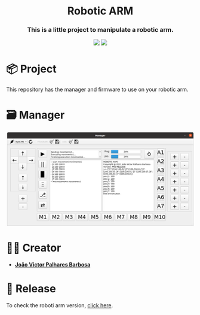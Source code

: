<h1 align="center">Robotic ARM</h1>

<h3 align="center">
This is a little project to manipulate a robotic arm.
</h3>

<p align="center">
<img src = https://img.shields.io/badge/C/C++-Language%20-informational>
<img src = https://img.shields.io/badge/Python-Language%20-informational>
</p>

# 📦 Project
This repository has the manager and firmware to use on your robotic arm.

# 🗃 Manager
<p align="center"><img src = "images/manager.png" style="width:500px;"></p>


# 👨‍💻 Creator

- <b>[João Victor Palhares Barbosa](https://www.linkedin.com/in/vicpb/)</b>

# 🛒 Release

To check the roboti arm version, [click here](https://github.com/jvpalhares/robotic-arm/releases).
